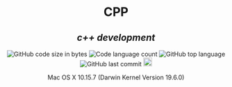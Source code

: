 <h1 align="center">
	CPP
</h1>
<h2 align="center">
	<b><i>c++ development</i></b><br>
</h2>

<p align="center">
	<img alt="GitHub code size in bytes" src="https://img.shields.io/github/languages/code-size/psimarro-g/CPP?color=lightblue" />
	<img alt="Code language count" src="https://img.shields.io/github/languages/count/psimarro-g/CPP?color=yellow" />
	<img alt="GitHub top language" src="https://img.shields.io/github/languages/top/psimarro-g/CPP?color=blue" />
	<img alt="GitHub last commit" src="https://img.shields.io/github/last-commit/psimarro-g/CPP?color=green" />
	<img alt="GitHub code lines" src="https://tokei.rs/b1/github/psimarro-g/CPP?color=orange" height="20"/>
</p>

<p align="center">
	Mac OS X 10.15.7 (Darwin Kernel Version 19.6.0)<br>
</p>
